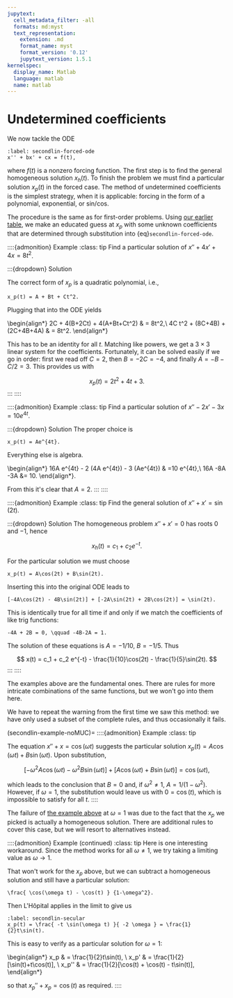 ```yaml
---
jupytext:
  cell_metadata_filter: -all
  formats: md:myst
  text_representation:
    extension: .md
    format_name: myst
    format_version: '0.12'
    jupytext_version: 1.5.1
kernelspec:
  display_name: Matlab
  language: matlab
  name: matlab
---
```

# Undetermined coefficients

We now tackle the ODE

```{math}
:label: secondlin-forced-ode
x'' + bx' + cx = f(t),
```

where $f(t)$ is a nonzero forcing function. The first step is to find the general homogeneous solution $x_h(t)$. To finish the problem we must find a particular solution $x_p(t)$ in the forced case. The method of undetermined coefficients is the simplest strategy, when it is applicable: forcing in the form of a polynomial, exponential, or sin/cos.

The procedure is the same as for first-order problems. Using [our earlier table](`table-firstlin-MUC`), we make an educated guess at $x_p$ with some unknown coefficients that are determined through substitution into {eq}`secondlin-forced-ode`.

::::{admonition} Example
:class: tip
Find a particular solution of $x'' +4x'+4x=8t^2$. 

:::{dropdown} Solution

The correct form of $x_p$ is a quadratic polynomial, i.e.,

```{math}
x_p(t) = A + Bt + Ct^2.
```

Plugging that into the ODE yields

\begin{align*}
2C + 4(B+2Ct) + 4(A+Bt+Ct^2) & = 8t^2,\\
4C t^2 + (8C+4B) + (2C+4B+4A) & = 8t^2.
\end{align*}

This has to be an identity for all $t$. Matching like powers, we get a $3\times 3$ linear system for the coefficients. Fortunately, it can be solved easily if we go in order: first we read off $C=2$, then $B=-2C=-4$, and finally $A=-B-C/2=3$. This provides us with

$$
x_p(t) =2t^2+4t+3.
$$
:::
::::

<!--example>
Let's try for $y'' -2y'-3y=10te^{4t}$. For much the same reasons as in the last case, we try 
```{math}y_p = (A + Bt)e^{4t}```. There's nothing to do now except grind out some derivatives. 
\begin{align*}
8(2A+B+2Bt)e^{4t} - 2(4A+B+4Bt)e^{4t} -3 (A + Bt)e^{4t} & =10t e^{4t}\\
	8(2A+B) - 2(4A+B) -3A + t(16B-8B-3B) =  10t\\
\end{align*}. From this, by matching powers, we deduce $B=2$ and then $5A+12=0$. So $y_p = [2t - (12/5)]e^{4t}$.

</example-->

::::{admonition} Example
:class: tip
Find a particular solution of $x'' - 2x'-3x=10e^{4t}$. 

:::{dropdown} Solution
The proper choice is

```{math}
x_p(t) = Ae^{4t}.
```

Everything else is algebra.

\begin{align*}
16A e^{4t} - 2 (4A e^{4t}) - 3 (Ae^{4t}) & =10 e^{4t},\\
16A -8A -3A &=  10.
\end{align*}.

From this it's clear that $A=2$.
:::
::::

::::{admonition} Example
:class: tip
Find the general solution of $x''+x'=\sin(2t)$.

:::{dropdown} Solution
The homogeneous problem $x''+x'=0$ has roots $0$ and $-1$, hence

$$
x_h(t) = c_1 + c_2 e^{-t}.
$$

For the particular solution we must choose

```{math}
x_p(t) = A\cos(2t) + B\sin(2t).
```

Inserting this into the original ODE leads to

```{math}
[-4A\cos(2t) - 4B\sin(2t)] + [-2A\sin(2t) + 2B\cos(2t)] = \sin(2t).
```

This is identically true for all time if and only if we match the coefficients of like trig functions:

```{math}
-4A + 2B = 0, \qquad -4B-2A = 1.
```

The solution of these equations is $A=-1/10$, $B=-1/5$. Thus

$$
x(t) = c_1 + c_2 e^{-t} - \frac{1}{10}\cos(2t) - \frac{1}{5}\sin(2t).
$$
:::
::::

The examples above are the fundamental ones. There are rules for more intricate combinations of the same functions, but we won't go into them here.

We have to repeat the warning from the first time we saw this method: we have only used a subset of the complete rules, and thus occasionally it fails.

(secondlin-example-noMUC)=
::::{admonition} Example
:class: tip

The equation $x''+x=\cos(\omega t)$ suggests the particular solution $x_p(t)=A\cos(\omega t)+B\sin(\omega t)$. Upon substitution,

$$
[-\omega^2 A\cos(\omega t) - \omega^2 B\sin(\omega t) ] + [ A\cos(\omega t) + B\sin(\omega t)] =\cos(\omega t),
$$

which leads to the conclusion that $B=0$ and, if $\omega^2 \neq 1$, $A=1/(1-\omega^2)$. However, if $\omega = 1$, the substitution would leave us with $0=\cos(t)$, which is impossible to satisfy for all $t$.
::::

The failure of [the example above](secondlin-example-noMUC) at $\omega = 1$ was due to the fact that the $x_p$ we picked is actually a homogeneous solution. There are additional rules to cover this case, but we will resort to alternatives instead.

::::{admonition} Example (continued)
:class: tip
Here is one interesting workaround. Since the method works for all $\omega\neq 1$, we try taking a limiting value as $\omega\to 1$.

That won't work for the $x_p$ above, but we can subtract a homogeneous solution and still have a particular solution:

```{math}
\frac{ \cos(\omega t) - \cos(t) } {1-\omega^2}.
```

Then L'Hôpital applies in the limit to give us

```{math}
:label: secondlin-secular
x_p(t) = \frac{ -t \sin(\omega t) }{ -2 \omega } = \frac{1}{2}t\sin(t). 
```

This is easy to verify as a particular solution for $\omega=1$:

\begin{align*}
x_p & = \frac{1}{2}t\sin(t), \\
x_p' & = \frac{1}{2}[\sin(t)+t\cos(t)], \\
x_p'' & = \frac{1}{2}[\cos(t) + \cos(t) - t\sin(t)],
\end{align*}

so that $x_p''+x_p=\cos(t)$ as required.
::::
